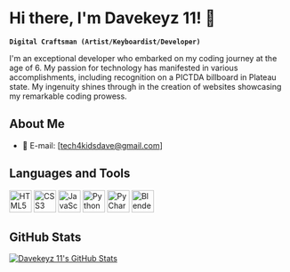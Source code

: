 # Hi there, I'm Davekeyz 11! 👋
**`Digital Craftsman (Artist/Keyboardist/Developer)`**

I'm an exceptional developer who embarked on my coding journey at the age of 6. My passion for technology has manifested in various accomplishments, including recognition on a PICTDA billboard in Plateau state. My ingenuity shines through in the creation of websites showcasing my remarkable coding prowess.

## About Me
- 📧 E-mail: [tech4kidsdave@gmail.com]


## Languages and Tools
<p>
    <img src="https://img.icons8.com/color/48/000000/html-5.png" alt="HTML5" width="40" height="40"/>
    <img src="https://img.icons8.com/color/48/000000/css3.png" alt="CSS3" width="40" height="40"/>
    <img src="https://img.icons8.com/color/48/000000/javascript.png" alt="JavaScript" width="40" height="40"/>
    <img src="https://img.icons8.com/color/48/000000/python.png" alt="Python" width="40" height="40"/>
    <img src="https://img.icons8.com/color/48/000000/pycharm.png" alt="PyCharm" width="40" height="40"/>
    <img src="https://img.icons8.com/color/48/000000/blender-3d.png" alt="Blender" width="40" height="40"/>
</p>

## GitHub Stats
[![Davekeyz 11's GitHub Stats](https://github-readme-stats.vercel.app/api?username=Davekeyz11&show_icons=true&theme=radical)](https://github.com/Davekeyz11)
